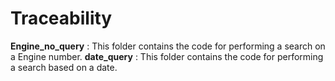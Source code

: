 # Traceability

**Engine_no_query** : This folder contains the code for performing a search on a Engine number.
**date_query** : This folder contains the code for performing a search based on a date.
